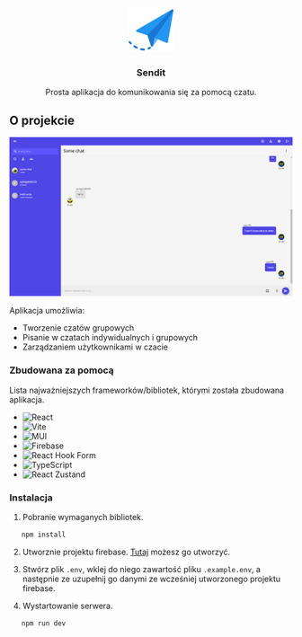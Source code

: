 <div align="center">
  <a href="https://sendit-9i5p.onrender.com">
    <img src="public/send_icon.png" alt="Logo" width="80" height="80">
  </a>

  <h3 align="center">Sendit</h3>
  <p align="center">
    Prosta aplikacja do komunikowania się za pomocą czatu.
  </p>
</div>

## O projekcie

[![Zdjęcie strony głównej](public/sendit_main_page.png)](https://sendit-9i5p.onrender.com)

Aplikacja umożliwia:
* Tworzenie czatów grupowych
* Pisanie w czatach indywidualnych i grupowych
* Zarządzaniem użytkownikami w czacie 

### Zbudowana za pomocą

Lista najważniejszych frameworków/bibliotek, którymi została zbudowana aplikacja.

* ![React](https://img.shields.io/badge/react-%2320232a.svg?style=for-the-badge&logo=react&logoColor=%2361DAFB)
* ![Vite](https://img.shields.io/badge/vite-%23646CFF.svg?style=for-the-badge&logo=vite&logoColor=white)
* ![MUI](https://img.shields.io/badge/MUI-%230081CB.svg?style=for-the-badge&logo=mui&logoColor=white)
* ![Firebase](https://img.shields.io/badge/firebase-%23039BE5.svg?style=for-the-badge&logo=firebase)
* ![React Hook Form](https://img.shields.io/badge/React%20Hook%20Form-%23EC5990.svg?style=for-the-badge&logo=reacthookform&logoColor=white)
* ![TypeScript](https://img.shields.io/badge/typescript-%23007ACC.svg?style=for-the-badge&logo=typescript&logoColor=white)
* ![React Zustand](https://img.shields.io/badge/react%20zustand-%2320232a.svg?style=for-the-badge&logo=react&logoColor=%2361DAFB)

### Instalacja

1. Pobranie wymaganych bibliotek.

```sh
   npm install
```

2. Utworznie projektu firebase. [Tutaj](https://console.firebase.google.com/) możesz go utworzyć.

3. Stwórz plik `.env`, wklej do niego zawartość pliku `.example.env`, a następnie ze uzupełnij go danymi ze wcześniej utworzonego projektu firebase.

4. Wystartowanie serwera.

```sh
   npm run dev
```



